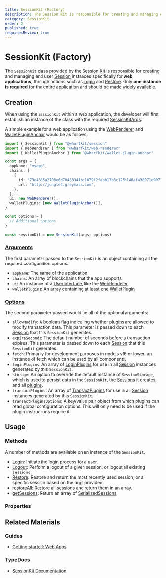 ```yaml
---
title: SessionKit (Factory)
description: The Session Kit is responsible for creating and managing end user Session instances for web applications through methods such as login and restore.
category: SessionKit
order: 2
published: true
requiresReview: true
---
```


# SessionKit (Factory)

The `SessionKit` class provided by the [Session Kit](/docs/sessionkit) is responsible for creating and managing end user [Session](/docs/sessionkit/session) instances specifically for **web applications**, through actions such as [Login](/docs/sessionkit/login) and [Restore](/docs/sessionkit/restore). Only **one instance is required** for the entire application and should be made widely available.

## Creation

When using the `SessionKit` within a web application, the developer will first establish an instance of the class with the required [SessionKitArgs](https://wharfkit.github.io/session/interfaces/SessionKitArgs.html).

A simple example for a web application using the [WebRenderer](/docs/session-kit/web-renderer) and [WalletPluginAnchor](#) would be as follows:

```ts
import { SessionKit } from "@wharfkit/session"
import { WebRenderer } from "@wharfkit/web-renderer"
import { WalletPluginAnchor } from "@wharfkit/wallet-plugin-anchor"

const args = {
  appName: "myapp",
  chains: [
    {
      id: "73e4385a2708e6d7048834fbc1079f2fabb17b3c125b146af438971e90716c4d",
      url: "http://jungle4.greymass.com",
    },
  ],
  ui: new WebRenderer(),
  walletPlugins: [new WalletPluginAnchor()],
}

const options = {
  // Additional options
}

const sessionKit = new SessionKit(args, options)
```

### [Arguments](https://wharfkit.github.io/session/interfaces/SessionKitArgs.html)

The first parameter passed to the `SessionKit` is an object containing all the required configuration options.

- `appName`: The name of the application
- `chains`: An array of blockchains that the app supports
- `ui`: An instance of a [UserInterface](/docs/session-kit/plugin-user-interface), like the [WebRenderer](/docs/session-kit/web-renderer)
- `walletPlugins`: An array containing at least one [WalletPlugin](/docs/session-kit/plugin-wallet)

### [Options](https://wharfkit.github.io/session/interfaces/SessionKitOptions.html)

The second parameter passed would be all of the optional arguments:

- `allowModify`: A boolean flag indicating whether [plugins](#) are allowed to modify transaction data. This parameter is passed down to each [Session](/docs/sessionkit/session) that this `SessionKit` generates.
- `expireSeconds`: The default number of seconds before a transaction expires. This parameter is passed down to each [Session](/docs/sessionkit/session) that this `SessionKit` generates.
- `fetch`: Primarily for development purposes in nodejs v16 or lower, an instance of fetch which can be used by all components.
- `loginPlugins`: An array of [LoginPlugins](/docs/sessionkit/plugin-login) for use in all [Session](/docs/sessionkit/session) instances generated by this `SessionKit`.
- `storage`: An option to override the default instance of `SessionStorage`, which is used to persist data in the `SessionKit`, the [Sessions](/docs/sessionkit/session) it creates, and all [plugins](#).
- `transactPlugins`: An array of [TransactPlugins](/docs/sessionkit/plugin-transact) for use in all [Session](/docs/sessionkit/session) instances generated by this `SessionKit`.
- `transactPluginsOptions`: A key/value pair object from which plugins can read global configuration options. This will only need to be used if the plugin instructions require it.

## Usage

### Methods

A number of methods are available on an instance of the `SessionKit`.

- [Login](/docs/session-kit/login): Initiate the login process for a user.
- [Logout](/docs/session-kit/logout): Perform a logout of a given session, or logout all existing sessions.
- [Restore](/docs/session-kit/restore): Restore and return the most recently used session, or a specific session based on the args provided.
- [restoreAll](#): Restore all sessions and return them in an array.
- [getSessions](#): Return an array of [SerializedSessions](#)

### Properties

## Related Materials

### Guides

- [Getting started: Web Apps](/guides/session-kit/getting-started-web-app)

### TypeDocs

- [SessionKit Documentation](https://wharfkit.github.io/session/classes/SessionKit.html)
